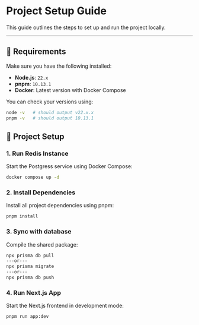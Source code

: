 # Project Setup Guide

This guide outlines the steps to set up and run the project locally.

---

## 🧱 Requirements

Make sure you have the following installed:

- **Node.js**: `22.x`
- **pnpm**: `10.13.1`
- **Docker**: Latest version with Docker Compose

You can check your versions using:

```bash
node -v   # should output v22.x.x
pnpm -v   # should output 10.13.1
```

## 🚀 Project Setup

### 1. Run Redis Instance

Start the Postgress service using Docker Compose:

```bash
docker compose up -d
```

### 2. Install Dependencies

Install all project dependencies using pnpm:

```bash
pnpm install
```

### 3. Sync with database

Compile the shared package:

```bash
npx prisma db pull
---or---
npx prisma migrate
---or---
npx prisma db push
```

### 4. Run Next.js App

Start the Next.js frontend in development mode:

```bash
pnpm run app:dev
```
